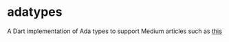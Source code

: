 # adatypes
A Dart implementation of Ada types to support Medium articles such as [this](https://medium.com/@stevehamblett/constraining-darts-numeric-types-and-why-you-may-want-to-do-this-5b7bb3634f0d) 
